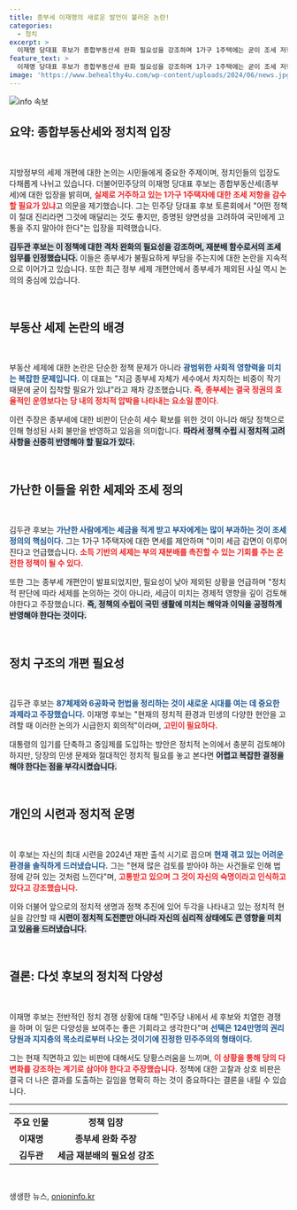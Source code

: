 ```yaml
---
title: 종부세 이재명의 새로운 발언이 불러온 논란!
categories:
  - 정치
excerpt: >
  이재명 당대표 후보가 종합부동산세 완화 필요성을 강조하며 1가구 1주택에는 굳이 조세 저항이 필요하냐라고 반문했다. 경쟁 후보들은 세제 개편과 조세 정의를 놓고 치열한 공방전을 벌였다. 
feature_text: >
  이재명 당대표 후보가 종합부동산세 완화 필요성을 강조하며 1가구 1주택에는 굳이 조세 저항이 필요하냐라고 반문했다. 경쟁 후보들은 세제 개편과 조세 정의를 놓고 치열한 공방전을 벌였다. 
image: 'https://www.behealthy4u.com/wp-content/uploads/2024/06/news.jpg'
---
```


<p><img src="https://www.behealthy4u.com/wp-content/uploads/2024/06/news.jpg" alt="info 속보" /></p>

<h2>요약: 종합부동산세와 정치적 입장</h2>

<p data-ke-size="size16">&nbsp;</p>

<p>지방정부의 세제 개편에 대한 논의는 시민들에게 중요한 주제이며, 정치인들의 입장도 다채롭게 나뉘고 있습니다. 더불어민주당의 이재명 당대표 후보는 종합부동산세(종부세)에 대한 입장을 밝히며, <b><span style="color: #ee2323;">실제로 거주하고 있는 1가구 1주택자에 대한 조세 저항을 감수할 필요가 있냐</span></b>고 의문을 제기했습니다. 그는 민주당 당대표 후보 토론회에서 "어떤 정책이 절대 진리라면 그것에 매달리는 것도 좋지만, 증명된 양면성을 고려하여 국민에게 고통을 주지 말아야 한다"는 입장을 피력했습니다. </p>

<p><b><span style="background-color: #21538527;">김두관 후보는 이 정책에 대한 격차 완화의 필요성을 강조하며, 재분배 함수로서의 조세 임무를 인정했습니다.</span></b> 이들은 종부세가 불필요하게 부담을 주는지에 대한 논란을 지속적으로 이어가고 있습니다. 또한 최근 정부 세제 개편안에서 종부세가 제외된 사실 역시 논의의 중심에 있습니다.</p>

<p data-ke-size="size16">&nbsp;</p>

<h2>부동산 세제 논란의 배경</h2>

<p data-ke-size="size16">&nbsp;</p>

<p>부동산 세제에 대한 논란은 단순한 정책 문제가 아니라 <b><span style="color: #1a5490;">광범위한 사회적 영향력을 미치는 복잡한 문제입니다.</span></b> 이 대표는 "지금 종부세 자체가 세수에서 차지하는 비중이 작기 때문에 굳이 집착할 필요가 있냐"라고 재차 강조했습니다. <b><span style="color: #ee2323;">즉, 종부세는 결국 정권의 효율적인 운영보다는 당 내의 정치적 압박을 나타내는 요소일 뿐이다.</span></b> </p>

<p>이런 주장은 종부세에 대한 비판이 단순히 세수 확보를 위한 것이 아니라 해당 정책으로 인해 형성된 사회 불만을 반영하고 있음을 의미합니다. <b><span style="background-color: #21538527;">따라서 정책 수립 시 정치적 고려사항을 신중히 반영해야 할 필요가 있다.</span></b></p>

<p data-ke-size="size16">&nbsp;</p>

<h2>가난한 이들을 위한 세제와 조세 정의</h2>

<p data-ke-size="size16">&nbsp;</p>

<p>김두관 후보는 <b><span style="color: #1a5490;">가난한 사람에게는 세금을 적게 받고 부자에게는 많이 부과하는 것이 조세 정의의 핵심이다.</span></b> 그는 1가구 1주택자에 대한 면세를 제안하며 "이미 세금 감면이 이루어진다고 언급했습니다. <b><span style="color: #ee2323;">소득 기반의 세제는 부의 재분배를 촉진할 수 있는 기회를 주는 온전한 정책이 될 수 있다.</span></b></p>

<p>또한 그는 종부세 개편안이 발표되었지만, 필요성이 낮아 제외된 상황을 언급하며 "정치적 판단에 따라 세제를 논의하는 것이 아니라, 세금이 미치는 경제적 영향을 깊이 검토해야한다고 주장했습니다. <b><span style="background-color: #21538527;">즉, 정책의 수립이 국민 생활에 미치는 해악과 이익을 공정하게 반영해야 한다는 것이다.</span></b></p>

<p data-ke-size="size16">&nbsp;</p>

<h2>정치 구조의 개편 필요성</h2>

<p data-ke-size="size16">&nbsp;</p>

<p>김두관 후보는 <b><span style="color: #1a5490;">87체제와 6공화국 헌법을 정리하는 것이 새로운 시대를 여는 데 중요한 과제라고 주장했습니다.</span></b> 이재명 후보는 "현재의 정치적 환경과 민생의 다양한 현안을 고려할 때 이러한 논의가 시급한지 회의적"이라며, <b><span style="color: #ee2323;">고민이 필요하다.</span></b></p>

<p>대통령의 임기를 단축하고 중임제를 도입하는 방안은 정치적 논의에서 충분히 검토해야 하지만, 당장의 민생 문제와 절대적인 정치적 필요를 놓고 본다면 <b><span style="background-color: #21538527;">어렵고 복잡한 결정을 해야 한다는 점을 부각시켰습니다.</span></b> </p>

<p data-ke-size="size16">&nbsp;</p>

<h2>개인의 시련과 정치적 운명</h2>

<p data-ke-size="size16">&nbsp;</p>

<p>이 후보는 자신의 최대 시련을 2024년 재판 출석 시기로 꼽으며 <b><span style="color: #1a5490;">현재 겪고 있는 어려운 환경을 솔직하게 드러냈습니다.</span></b> 그는 "현재 많은 검토를 받아야 하는 사건들로 인해 법정에 갇혀 있는 것처럼 느낀다"며, <b><span style="color: #ee2323;">고통받고 있으며 그 것이 자신의 숙명이라고 인식하고 있다고 강조했습니다.</span></b></p>

<p>이와 더불어 앞으로의 정치적 생명과 정책 추진에 있어 두각을 나타내고 있는 정치적 현실을 감안할 때 <b><span style="background-color: #21538527;">시련이 정치적 도전뿐만 아니라 자신의 심리적 상태에도 큰 영향을 미치고 있음을 드러냈습니다.</span></b></p>

<p data-ke-size="size16">&nbsp;</p>

<h2>결론: 다섯 후보의 정치적 다양성</h2>

<p data-ke-size="size16">&nbsp;</p>

<p>이재명 후보는 전반적인 정치 경쟁 상황에 대해 "민주당 내에서 세 후보와 치열한 경쟁을 하며 이 일은 다양성을 보여주는 좋은 기회라고 생각한다"며 <b><span style="color: #1a5490;">선택은 124만명의 권리당원과 지지층의 목소리로부터 나오는 것이기에 진정한 민주주의의 형태이다.</span></b> </p>

<p>그는 현재 직면하고 있는 비판에 대해서도 당황스러움을 느끼며, <b><span style="color: #ee2323;">이 상황을 통해 당의 다변화를 강조하는 계기로 삼아야 한다고 주장했습니다.</span></b> 정책에 대한 고찰과 상호 비판은 결국 더 나은 결과를 도출하는 길임을 명확히 하는 것이 중요하다는 결론을 내릴 수 있습니다.</p>

<hr />

<table style="width: 100%; border-collapse: collapse;">
    <tr>
        <td style="text-align: center; height: 17px;"><b>주요 인물</b></td>
        <td style="text-align: center; height: 17px;"><b>정책 입장</b></td>
    </tr>
    <tr>
        <td style="text-align: center; height: 17px;"><b>이재명</b></td>
        <td style="text-align: center; height: 17px;"><b>종부세 완화 주장</b></td>
    </tr>
    <tr>
        <td style="text-align: center; height: 17px;"><b>김두관</b></td>
        <td style="text-align: center; height: 17px;"><b>세금 재분배의 필요성 강조</b></td>
    </tr>
</table>

<p data-ke-size="size16">&nbsp;</p>
생생한 뉴스, <a href="https://onioninfo.kr" rel="dofollow">onioninfo.kr</a>


